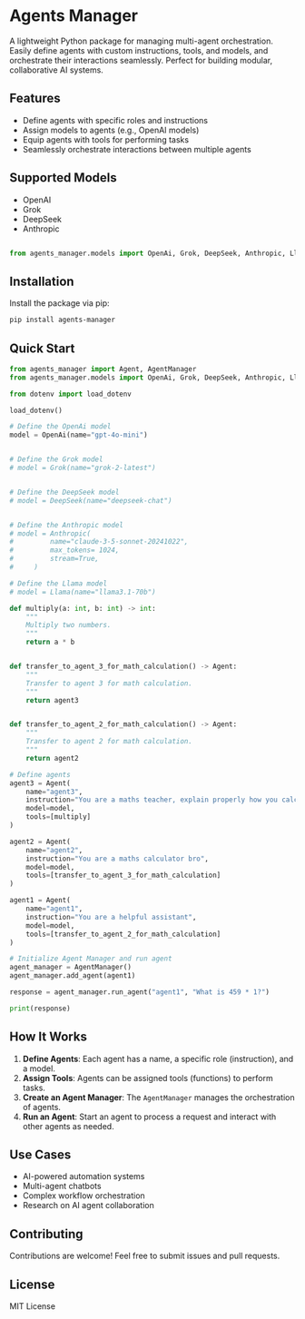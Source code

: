 # Agents Manager

A lightweight Python package for managing multi-agent orchestration. Easily define agents with custom instructions, tools, and models, and orchestrate their interactions seamlessly. Perfect for building modular, collaborative AI systems.

## Features

- Define agents with specific roles and instructions
- Assign models to agents (e.g., OpenAI models)
- Equip agents with tools for performing tasks
- Seamlessly orchestrate interactions between multiple agents

## Supported Models

- OpenAI
- Grok
- DeepSeek
- Anthropic

```python

from agents_manager.models import OpenAi, Grok, DeepSeek, Anthropic, Llama

```

## Installation

Install the package via pip:

```sh
pip install agents-manager
```

## Quick Start

```python
from agents_manager import Agent, AgentManager
from agents_manager.models import OpenAi, Grok, DeepSeek, Anthropic, Llama

from dotenv import load_dotenv

load_dotenv()

# Define the OpenAi model
model = OpenAi(name="gpt-4o-mini")


# Define the Grok model
# model = Grok(name="grok-2-latest")


# Define the DeepSeek model
# model = DeepSeek(name="deepseek-chat")


# Define the Anthropic model
# model = Anthropic(
#         name="claude-3-5-sonnet-20241022",
#         max_tokens= 1024,
#         stream=True,
#     )

# Define the Llama model
# model = Llama(name="llama3.1-70b")

def multiply(a: int, b: int) -> int:
    """
    Multiply two numbers.
    """
    return a * b


def transfer_to_agent_3_for_math_calculation() -> Agent:
    """
    Transfer to agent 3 for math calculation.
    """
    return agent3


def transfer_to_agent_2_for_math_calculation() -> Agent:
    """
    Transfer to agent 2 for math calculation.
    """
    return agent2

# Define agents
agent3 = Agent(
    name="agent3",
    instruction="You are a maths teacher, explain properly how you calculated the answer.",
    model=model,
    tools=[multiply]
)

agent2 = Agent(
    name="agent2",
    instruction="You are a maths calculator bro",
    model=model,
    tools=[transfer_to_agent_3_for_math_calculation]
)

agent1 = Agent(
    name="agent1",
    instruction="You are a helpful assistant",
    model=model,
    tools=[transfer_to_agent_2_for_math_calculation]
)

# Initialize Agent Manager and run agent
agent_manager = AgentManager()
agent_manager.add_agent(agent1)

response = agent_manager.run_agent("agent1", "What is 459 * 1?")

print(response)
```

## How It Works

1. **Define Agents**: Each agent has a name, a specific role (instruction), and a model.
2. **Assign Tools**: Agents can be assigned tools (functions) to perform tasks.
3. **Create an Agent Manager**: The `AgentManager` manages the orchestration of agents.
4. **Run an Agent**: Start an agent to process a request and interact with other agents as needed.

## Use Cases

- AI-powered automation systems
- Multi-agent chatbots
- Complex workflow orchestration
- Research on AI agent collaboration

## Contributing

Contributions are welcome! Feel free to submit issues and pull requests.

## License

MIT License

